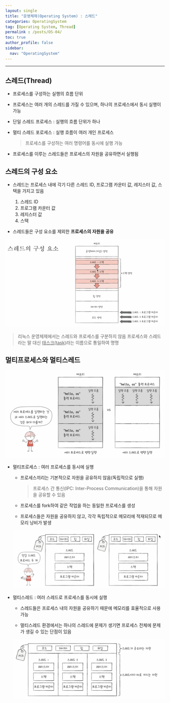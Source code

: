 ```yaml
---
layout: single
title: "운영체제(Operating System) : 스레드"
categories: OperatingSystem
tag: [Operating System, Thread]
permalink : /posts/OS-04/
toc: true
author_profile: false
sidebar:
  nav: "OperatingSystem"
---
```


<hr>

## 스레드(Thread)

- 프로세스를 구성하는 실행의 흐름 단위

- 프로세스는 여러 개의 스레드를 가질 수 있으며, 하나의 프로세스에서 동시 실행이 가능

- 단일 스레드 프로세스 : 실행의 흐름 단위가 하나

- 멀티 스레드 포로세스 : 실행 흐름이 여러 개인 프로세스

  > 프로세스를 구성하는 여러 명령어를 동시에 실행 가능

- 프로세스를 이루는 스레드들은 프로세스의 자원을 공유하면서 실행됨

## 스레드의 구성 요소

- 스레드는 프로세스 내에 각기 다른 스레드 ID, 프로그램 카운터 값, 레지스터 값, 스택을 가지고 있음

  1. 스레드 ID
  2. 프로그램 카운터 값
  3. 레지스터 값
  4. 스택

- 스레드들은 구성 요소를 제외한 **프로세스의 자원을 공유**

![image](../../assets/images/OperatingSystem/Thread-01-1.png)

> 리눅스 운영체제에서는 스레드와 프로세스를 구분하지 않음
  > 프로세스와 스레드라는 말 대신 <u>태스크(task)</u>라는 이름으로 통일하여 명명

## 멀티프로세스와 멀티스레드

![image](../../assets/images/OperatingSystem/Thread-01-2.png)

- 멀티프로세스 : 여러 프로세스를 동시에 실행

  - 프로세스끼리는 기본적으로 자원을 공유하지 않음(독립적으로 실행)

    > 프로세스 간 통신(IPC: Inter-Process Communication)을 통해 자원을 공유할 수 있음

  - 프로세스를 fork하여 같은 작업을 하는 동일한 프로세스를 생성

  - 프로세스들은 자원을 공유하지 않고, 각각 독립적으로 메모리에 적재되므로 메모리 낭비가 발생

  ![image](../../assets/images/OperatingSystem/Thread-01-3.png)

- 멀티스레드 : 여러 스레드로 프로세스를 동시에 실행

  - 스레드들은 프로세스 내의 자원을 공유하기 때문에 메모리를 효율적으로 사용 가능

  - 멀티스레드 환경에서는 하나의 스레드에 문제가 생기면 프로세스 전체에 문제가 생길 수 있는 단점이 있음

  ![image](../../assets/images/OperatingSystem/Thread-01-4.png)




